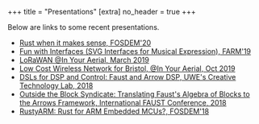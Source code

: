 +++
title = "Presentations"
[extra] 
no_header = true
+++

Below are links to some recent presentations.

- [Rust when it makes sense, FOSDEM'20](/presentations_reveal/FOSDEM'20/)
- [Fun with Interfaces (SVG Interfaces for Musical Expression), FARM'19](/presentations_source/farm19/index.html)
- [LoRaWAN @In Your Aerial, March 2019](/presentations_source/in_Your_aerial_march2019/index.html)
- [Low Cost Wireless Network for Bristol, @In Your Aerial, Oct 2019](/presentations_source/in_Your_aerial_oct2019/index.html)
- [DSLs for DSP and Control: Faust and Arrow DSP, UWE's Creative Technology Lab, 2018](https://drive.google.com/open?id=1BDSdWm3WXdU1afgvXUuboP7ByQHnY1ZoTdQ5pbqJCT0)
- [Outside the Block Syndicate: Translating Faust's Algebra of Blocks to the Arrows Framework, International FAUST Conference, 2018](https://drive.google.com/open?id=1t0stYwxH9M5QeFtoVtU5E6KnC_ItvuvfT4pU7qgZMZk)
- [RustyARM: Rust for ARM Embedded MCUs?, FOSDEM'18](https://drive.google.com/open?id=1TWlg8QQWpJbXSe_5H5kEB8SXf0AyqgKyZpjl2rDCe2s)